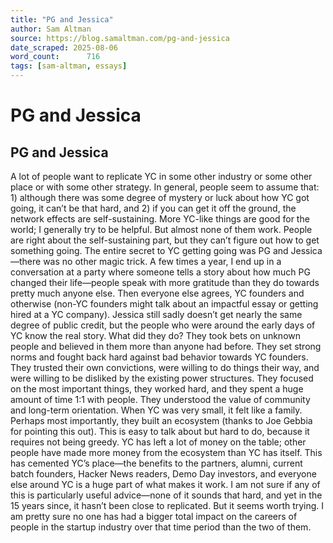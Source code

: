 ```yaml
---
title: "PG and Jessica"
author: Sam Altman
source: https://blog.samaltman.com/pg-and-jessica
date_scraped: 2025-08-06
word_count:      716
tags: [sam-altman, essays]
---
```


# PG and Jessica

## PG and Jessica
A lot of people want to replicate YC in some other industry or some other place or with some other strategy. In general, people seem to assume that: 1) although there was some degree of mystery or luck about how YC got going, it can’t be that hard, and 2) if you can get it off the ground, the network effects are self-sustaining.
More YC-like things are good for the world; I generally try to be helpful. But almost none of them work. People are right about the self-sustaining part, but they can’t figure out how to get something going.
The entire secret to YC getting going was PG and Jessica—there was no other magic trick. A few times a year, I end up in a conversation at a party where someone tells a story about how much PG changed their life—people speak with more gratitude than they do towards pretty much anyone else. Then everyone else agrees, YC founders and otherwise (non-YC founders might talk about an impactful essay or getting hired at a YC company). Jessica still sadly doesn’t get nearly the same degree of public credit, but the people who were around the early days of YC know the real story.
What did they do? They took bets on unknown people and believed in them more than anyone had before. They set strong norms and fought back hard against bad behavior towards YC founders. They trusted their own convictions, were willing to do things their way, and were willing to be disliked by the existing power structures. They focused on the most important things, they worked hard, and they spent a huge amount of time 1:1 with people. They understood the value of community and long-term orientation. When YC was very small, it felt like a family.
Perhaps most importantly, they built an ecosystem (thanks to Joe Gebbia for pointing this out). This is easy to talk about but hard to do, because it requires not being greedy. YC has left a lot of money on the table; other people have made more money from the ecosystem than YC has itself. This has cemented YC’s place—the benefits to the partners, alumni, current batch founders, Hacker News readers, Demo Day investors, and everyone else around YC is a huge part of what makes it work.
I am not sure if any of this is particularly useful advice—none of it sounds that hard, and yet in the 15 years since, it hasn’t been close to replicated.
But it seems worth trying. I am pretty sure no one has had a bigger total impact on the careers of people in the startup industry over that time period than the two of them.
